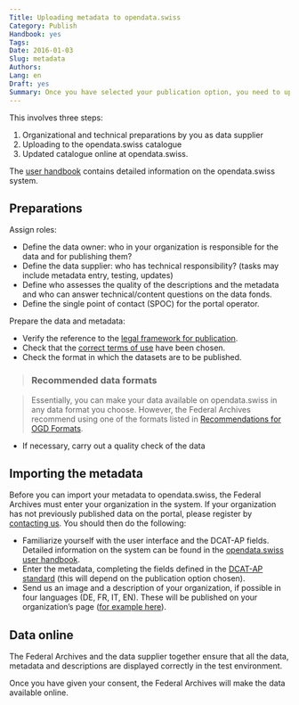 ```yaml
---
Title: Uploading metadata to opendata.swiss
Category: Publish
Handbook: yes
Tags:
Date: 2016-01-03
Slug: metadata
Authors:
Lang: en
Draft: yes
Summary: Once you have selected your publication option, you need to upload the metadata to opendata.swiss.
---
```


This involves three steps:

1. Organizational and technical preparations by you as data supplier
2. Uploading to the opendata.swiss catalogue
3. Updated catalogue online at opendata.swiss.

The [user handbook](/en/library/anleitung-datenpublisher) contains detailed information on the opendata.swiss system.

## Preparations

Assign roles:

- Define the data owner: who in your organization is responsible for the data and for publishing them?  
- Define the data supplier: who has technical responsibility? (tasks may include metadata entry, testing, updates)
- Define who assesses the quality of the descriptions and the metadata and who can answer technical/content questions on the data fonds.
- Define the single point of contact (SPOC) for the portal operator.

Prepare the data and metadata:

- Verify the reference to the [legal framework for publication](/en/prepare/frameworks).
- Check that the [correct terms of use](/en/prepare/terms) have been chosen.
- Check the format in which the datasets are to be published.

> ### Recommended data formats

> Essentially, you can make your data available on opendata.swiss in any data format you choose. However, the Federal Archives recommend using one of the formats listed in [Recommendations for OGD Formats](/en/library/empfehlungen-formate).

- If necessary, carry out a quality check of the data

## Importing the metadata

Before you can import your metadata to opendata.swiss, the Federal Archives must enter your organization in the system. If your organization has not previously published data on the portal, please register by [contacting us](mailto:opendata@bar.admin.ch). You should then do the following:

- Familiarize yourself with the user interface and the DCAT-AP fields. Detailed information on the system can be found in the [opendata.swiss user handbook](/en/library/anleitung-datenpublisher).
- Enter the metadata, completing the fields defined in the [DCAT-AP standard](/en/library/ch-dcat-ap) (this will depend on the publication option chosen).
- Send us an image and a description of your organization, if possible in four languages (DE, FR, IT, EN). These will be published on your organization’s page ([for example here](https://opendata.swiss/en/organization/schweizerisches-bundesarchiv-bar)).

## Data online

The Federal Archives and the data supplier together ensure that all the data, metadata and descriptions are displayed correctly in the test environment.

Once you have given your consent, the Federal Archives will make the data available online.
